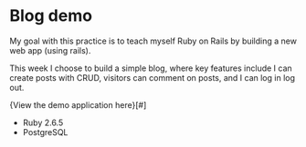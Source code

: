# Blog demo 

My goal with this practice is to teach myself Ruby on Rails by building a new web app (using rails).

This week I choose to build a simple blog, where key features include I can create posts with CRUD, visitors can comment on posts, and I can log in log out.

{View the demo application here}[#]

* Ruby 2.6.5
* PostgreSQL

